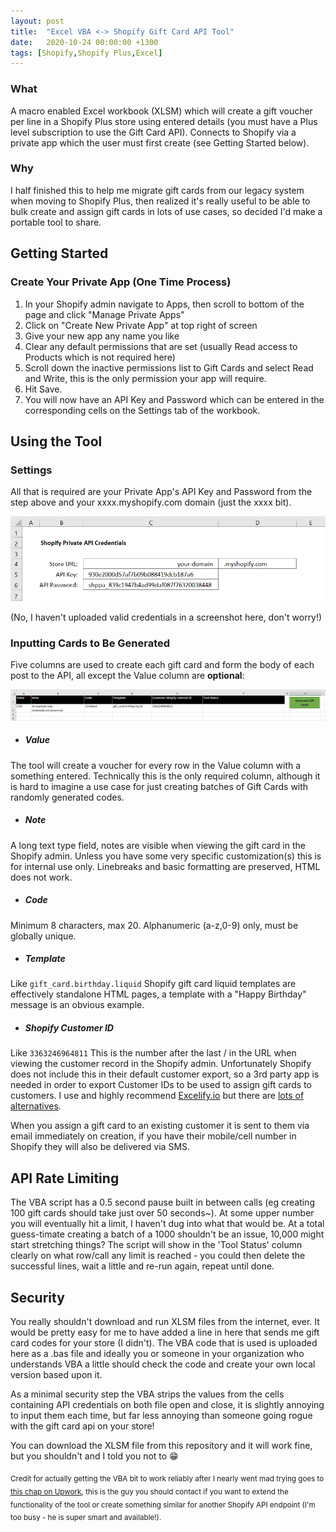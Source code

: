 ```yaml
---
layout: post
title:  "Excel VBA <-> Shopify Gift Card API Tool"
date:   2020-10-24 00:00:00 +1300
tags: [Shopify,Shopify Plus,Excel]
---
```

### What
A macro enabled Excel workbook (XLSM) which will create a gift voucher per line in a Shopify Plus store using entered details (you must have a Plus level subscription to use the Gift Card API). Connects to Shopify via a private app which the user must first create<!--more--> (see Getting Started below).

### Why
I half finished this to help me migrate gift cards from our legacy system when moving to Shopify Plus, then realized it's really useful to be able to bulk create and assign gift cards in lots of use cases, so decided I'd make a portable tool to share.

## Getting Started

### Create Your Private App (One Time Process)

1. In your Shopify admin navigate to Apps, then scroll to bottom of the page and click "Manage Private Apps"
2. Click on "Create New Private App" at top right of screen
3. Give your new app any name you like
4. Clear any default permissions that are set (usually Read access to Products which is not required here)
5. Scroll down the inactive permissions list to Gift Cards and select Read and Write, this is the only permission your app will require.
6. Hit Save.
7. You will now have an API Key and Password which can be entered in the corresponding cells on the Settings tab of the workbook.

## Using the Tool
  

### Settings
All that is required are your Private App's API Key and Password from the step above and your xxxx.myshopify.com domain (just the xxxx bit).

![Screenshot-1]

(No, I haven't uploaded valid credentials in a screenshot here, don't worry!)
  

### Inputting Cards to Be Generated
Five columns are used to create each gift card and form the body of each post to the API, all except the Value column are **optional**:

![Screenshot-2]

  - ##### Value
   The tool will create a voucher for every row in the Value column with a something entered. Technically this is the only required column, although it is hard to imagine a use case for just creating batches of Gift Cards with randomly generated codes.
  - ##### Note
   A long text type field, notes are visible when viewing the gift card in the Shopify admin. Unless you have some very specific customization(s) this is for internal use only. Linebreaks and basic formatting are preserved, HTML does not work.
  - ##### Code
   Minimum 8 characters, max 20. Alphanumeric (a-z,0-9) only, must be globally unique.
  - ##### Template
  Like `gift_card.birthday.liquid` Shopify gift card liquid templates are effectively standalone HTML pages, a template with a "Happy Birthday" message is an obvious example.
  - ##### Shopify Customer ID
  Like `3363246964811` This is the number after the last / in the URL when viewing the customer record in the Shopify admin. Unfortunately Shopify does not include this in their default customer export, so a 3rd party app is needed in order to export Customer IDs to be used to assign gift cards to customers. I use and highly recommend [Excelify.io](https://excelify.io/) but there are [lots of alternatives](https://apps.shopify.com/search?q=csv+export#).
  
  When you assign a gift card to an existing customer it is sent to them via email immediately on creation, if you have their mobile/cell number in Shopify they will also be delivered via SMS.

## API Rate Limiting
The VBA script has a 0.5 second pause built in between calls (eg creating 100 gift cards should take just over 50 seconds~). At some upper number you will eventually hit a limit, I haven't dug into what that would be. At a total guess-timate creating a batch of a 1000 shouldn't be an issue, 10,000 might start stretching things? The script will show in the 'Tool Status' column clearly on what row/call any limit is reached - you could then delete the successful lines, wait a little and re-run again, repeat until done.

## Security
You really shouldn't download and run XLSM files from the internet, ever. It would be pretty easy for me to have added a line in here that sends me gift card codes for your store (I didn't). The VBA code that is used is uploaded here as a .bas file and ideally you or someone in your organization who understands VBA a little should check the code and create your own local version based upon it.

As a minimal security step the VBA strips the values from the cells containing API credentials on both file open and close, it is slightly annoying to input them each time, but far less annoying than someone going rogue with the gift card api on your store!

You can download the XLSM file from this repository and it will work fine, but you shouldn't and I told you not to :grin:

<sub>Credit for actually getting the VBA bit to work reliably after I nearly went mad trying goes to [this chap on Upwork](https://www.upwork.com/freelancers/~018f69f455ef453569), this is the guy you should contact if you want to extend the functionality of the tool or create something similar for another Shopify API endpoint (I'm too busy - he is super smart and available!).</sub>

[Screenshot-1]: https://raw.githubusercontent.com/stevenhoney/excel-shopify-gift-card-tool/master/Screenshot-1.png
[Screenshot-2]: https://raw.githubusercontent.com/stevenhoney/excel-shopify-gift-card-tool/master/Screenshot-2.png
